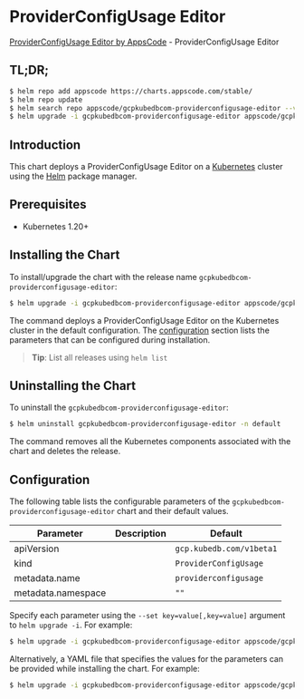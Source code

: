 # ProviderConfigUsage Editor

[ProviderConfigUsage Editor by AppsCode](https://appscode.com) - ProviderConfigUsage Editor

## TL;DR;

```bash
$ helm repo add appscode https://charts.appscode.com/stable/
$ helm repo update
$ helm search repo appscode/gcpkubedbcom-providerconfigusage-editor --version=v0.22.0
$ helm upgrade -i gcpkubedbcom-providerconfigusage-editor appscode/gcpkubedbcom-providerconfigusage-editor -n default --create-namespace --version=v0.22.0
```

## Introduction

This chart deploys a ProviderConfigUsage Editor on a [Kubernetes](http://kubernetes.io) cluster using the [Helm](https://helm.sh) package manager.

## Prerequisites

- Kubernetes 1.20+

## Installing the Chart

To install/upgrade the chart with the release name `gcpkubedbcom-providerconfigusage-editor`:

```bash
$ helm upgrade -i gcpkubedbcom-providerconfigusage-editor appscode/gcpkubedbcom-providerconfigusage-editor -n default --create-namespace --version=v0.22.0
```

The command deploys a ProviderConfigUsage Editor on the Kubernetes cluster in the default configuration. The [configuration](#configuration) section lists the parameters that can be configured during installation.

> **Tip**: List all releases using `helm list`

## Uninstalling the Chart

To uninstall the `gcpkubedbcom-providerconfigusage-editor`:

```bash
$ helm uninstall gcpkubedbcom-providerconfigusage-editor -n default
```

The command removes all the Kubernetes components associated with the chart and deletes the release.

## Configuration

The following table lists the configurable parameters of the `gcpkubedbcom-providerconfigusage-editor` chart and their default values.

|     Parameter      | Description |               Default               |
|--------------------|-------------|-------------------------------------|
| apiVersion         |             | <code>gcp.kubedb.com/v1beta1</code> |
| kind               |             | <code>ProviderConfigUsage</code>    |
| metadata.name      |             | <code>providerconfigusage</code>    |
| metadata.namespace |             | <code>""</code>                     |


Specify each parameter using the `--set key=value[,key=value]` argument to `helm upgrade -i`. For example:

```bash
$ helm upgrade -i gcpkubedbcom-providerconfigusage-editor appscode/gcpkubedbcom-providerconfigusage-editor -n default --create-namespace --version=v0.22.0 --set apiVersion=gcp.kubedb.com/v1beta1
```

Alternatively, a YAML file that specifies the values for the parameters can be provided while
installing the chart. For example:

```bash
$ helm upgrade -i gcpkubedbcom-providerconfigusage-editor appscode/gcpkubedbcom-providerconfigusage-editor -n default --create-namespace --version=v0.22.0 --values values.yaml
```
